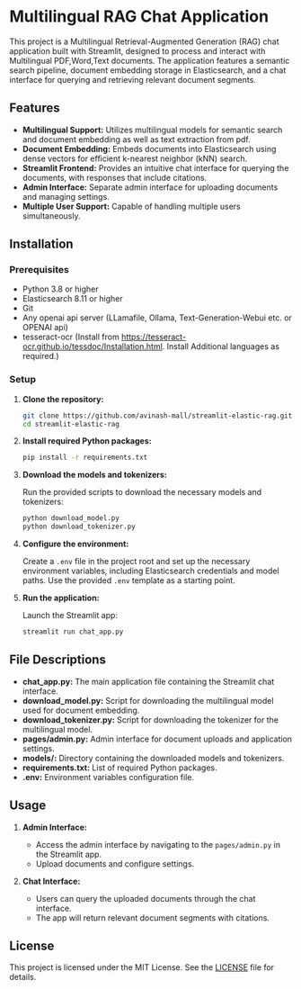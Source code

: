# Multilingual RAG Chat Application

This project is a Multilingual Retrieval-Augmented Generation (RAG) chat application built with Streamlit, designed to process and interact with Multilingual PDF,Word,Text documents. The application features a semantic search pipeline, document embedding storage in Elasticsearch, and a chat interface for querying and retrieving relevant document segments.

## Features

- **Multilingual Support:** Utilizes multilingual models for semantic search and document embedding as well as text extraction from pdf.
- **Document Embedding:** Embeds documents into Elasticsearch using dense vectors for efficient k-nearest neighbor (kNN) search.
- **Streamlit Frontend:** Provides an intuitive chat interface for querying the documents, with responses that include citations.
- **Admin Interface:** Separate admin interface for uploading documents and managing settings.
- **Multiple User Support:** Capable of handling multiple users simultaneously.

## Installation

### Prerequisites

- Python 3.8 or higher
- Elasticsearch 8.11 or higher
- Git
- Any openai api server (LLamafile, Ollama, Text-Generation-Webui etc. or OPENAI api)
- tesseract-ocr (Install from https://tesseract-ocr.github.io/tessdoc/Installation.html. Install Additional languages as required.)

### Setup

1. **Clone the repository:**

   ```bash
   git clone https://github.com/avinash-mall/streamlit-elastic-rag.git
   cd streamlit-elastic-rag
   ```

2. **Install required Python packages:**

   ```bash
   pip install -r requirements.txt
   ```

3. **Download the models and tokenizers:**

   Run the provided scripts to download the necessary models and tokenizers:

   ```bash
   python download_model.py
   python download_tokenizer.py
   ```

4. **Configure the environment:**

   Create a `.env` file in the project root and set up the necessary environment variables, including Elasticsearch credentials and model paths. Use the provided `.env` template as a starting point.

5. **Run the application:**

   Launch the Streamlit app:

   ```bash
   streamlit run chat_app.py
   ```

## File Descriptions

- **chat_app.py:** The main application file containing the Streamlit chat interface.
- **download_model.py:** Script for downloading the multilingual model used for document embedding.
- **download_tokenizer.py:** Script for downloading the tokenizer for the multilingual model.
- **pages/admin.py:** Admin interface for document uploads and application settings.
- **models/:** Directory containing the downloaded models and tokenizers.
- **requirements.txt:** List of required Python packages.
- **.env:** Environment variables configuration file.

## Usage

1. **Admin Interface:**
   - Access the admin interface by navigating to the `pages/admin.py` in the Streamlit app.
   - Upload documents and configure settings.

2. **Chat Interface:**
   - Users can query the uploaded documents through the chat interface.
   - The app will return relevant document segments with citations.

## License

This project is licensed under the MIT License. See the [LICENSE](LICENSE) file for details.
